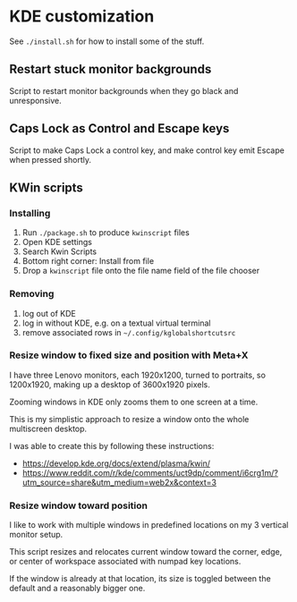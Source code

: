 # KDE customization

See `./install.sh` for how to install some of the stuff.

## Restart stuck monitor backgrounds

Script to restart monitor backgrounds when they go black and unresponsive.

## Caps Lock as Control and Escape keys

Script to make Caps Lock a control key, and make control key emit Escape when pressed shortly.

## KWin scripts

### Installing

1. Run `./package.sh` to produce `kwinscript` files
2. Open KDE settings
3. Search Kwin Scripts
4. Bottom right corner: Install from file
5. Drop a `kwinscript` file onto the file name field of the file chooser

### Removing

1. log out of KDE
2. log in without KDE, e.g. on a textual virtual terminal
3. remove associated rows in `~/.config/kglobalshortcutsrc`

### Resize window to fixed size and position with Meta+X

I have three Lenovo monitors, each 1920x1200, turned to portraits, so 1200x1920, making up a desktop of 3600x1920 pixels.

Zooming windows in KDE only zooms them to one screen at a time.

This is my simplistic approach to resize a window onto the whole multiscreen desktop.

I was able to create this by following these instructions:
- https://develop.kde.org/docs/extend/plasma/kwin/
- https://www.reddit.com/r/kde/comments/uct9dp/comment/i6crg1m/?utm_source=share&utm_medium=web2x&context=3

### Resize window toward position

I like to work with multiple windows in predefined locations on my 3 vertical monitor setup.

This script resizes and relocates current window toward the corner, edge, or center of workspace associated with numpad key locations.

If the window is already at that location, its size is toggled between the default and a reasonably bigger one.
